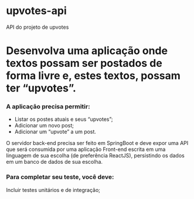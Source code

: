 # upvotes-api
API do projeto de upvotes

# Desenvolva uma aplicação onde textos possam ser postados de forma livre e, estes textos, possam ter “upvotes”.

### A aplicação precisa permitir:

* Listar os postes atuais e seus “upvotes”;
* Adicionar um novo post;
* Adicionar um “upvote” a um post.

O servidor back-end precisa ser feito em SpringBoot e deve expor uma API que será consumida por uma aplicação Front-end escrita em uma linguagem de sua escolha (de preferência ReactJS), persistindo os dados em um banco de dados de sua escolha.

### Para completar seu teste, você deve:
Incluir testes unitários e de integração;
